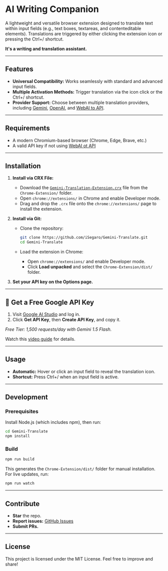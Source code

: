# AI Writing Companion

A lightweight and versatile browser extension designed to translate text within input fields (e.g., text boxes, textareas, and contenteditable elements). Translations are triggered by either clicking the extension icon or pressing the Ctrl+/ shortcut.

**It's a writing and translation assistant.**

---

## Features

- **Universal Compatibility:** Works seamlessly with standard and advanced input fields.
- **Multiple Activation Methods:** Trigger translation via the icon click or the Ctrl+/ shortcut.
- **Provider Support:** Choose between multiple translation providers, including [Gemini](https://gemini.com/), [OpenAI](https://chat.openai.com/), and [WebAI to API](https://github.com/Amm1rr/WebAI-to-API/).

---

## Requirements

- A modern Chromium-based browser (Chrome, Edge, Brave, etc.)
- A valid API key if not using [WebAI ot API](https://github.com/Amm1rr/WebAI-to-API/)

---

## Installation

1. **Install via CRX File:**

   - Download the [`Gemini-Translation-Extension.crx`](https://github.com/iSegaro/Gemini-Translate/raw/refs/heads/Dev/Chrome-Extension/AI_Writing_Companion_v0.1.0.crx) file from the `Chrome-Extension/` folder.
   - Open `chrome://extensions/` in Chrome and enable Developer mode.
   - Drag and drop the `.crx` file onto the `chrome://extensions/` page to install the extension.

2. **Install via Git:**

   - Clone the repository:

     ```bash
     git clone https://github.com/iSegaro/Gemini-Translate.git
     cd Gemini-Translate
     ```

   - Load the extension in Chrome:
     - Open `chrome://extensions/` and enable Developer mode.
     - Click **Load unpacked** and select the `Chrome-Extension/dist/` folder.

3. **Set your API key on the Options page.**

---

## 🔑 Get a Free Google API Key

1. Visit [Google AI Studio](https://aistudio.google.com/apikey) and log in.
2. Click **Get API Key**, then **Create API Key**, and copy it.

_Free Tier: 1,500 requests/day with Gemini 1.5 Flash._

Watch this [video guide](https://www.youtube.com/watch?v=o-eyHCP5XwY&t=0) for details.

---

## Usage

- **Automatic:** Hover or click an input field to reveal the translation icon.
- **Shortcut:** Press Ctrl+/ when an input field is active.

---

## Development

### Prerequisites

Install Node.js (which includes npm), then run:

```bash
cd Gemini-Translate
npm install
```

### Build

```bash
npm run build
```

This generates the `Chrome-Extension/dist/` folder for manual installation.
For live updates, run:

```bash
npm run watch
```

---

## Contribute

- **Star** the repo.
- **Report issues:** [GitHub Issues](https://github.com/iSegaro/Gemini-Translate/issues)
- **Submit PRs.**

---

## License

This project is licensed under the MIT License.
Feel free to improve and share!
